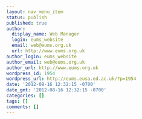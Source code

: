 ```yaml
---
layout: nav_menu_item
status: publish
published: true
author:
  display_name: Web Manager
  login: eums_website
  email: web@eums.org.uk
  url: http://www.eums.org.uk
author_login: eums_website
author_email: web@eums.org.uk
author_url: http://www.eums.org.uk
wordpress_id: 1954
wordpress_url: http://eums.eusa.ed.ac.uk/?p=1954
date: '2012-08-16 12:32:15 -0700'
date_gmt: '2012-08-16 12:32:15 -0700'
categories: []
tags: []
comments: []
---
```


